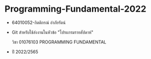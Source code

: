 # Programming-Fundamental-2022

- 64010052-กิตติกรณ์ อำภัยรัตน์

- Git สำหรับใช้ส่งงานในหัวข้อ
"โปรแกรมรายสัปดาห์"

  วิชา 01076103	PROGRAMMING FUNDAMENTAL

- ปี 2022/2565
